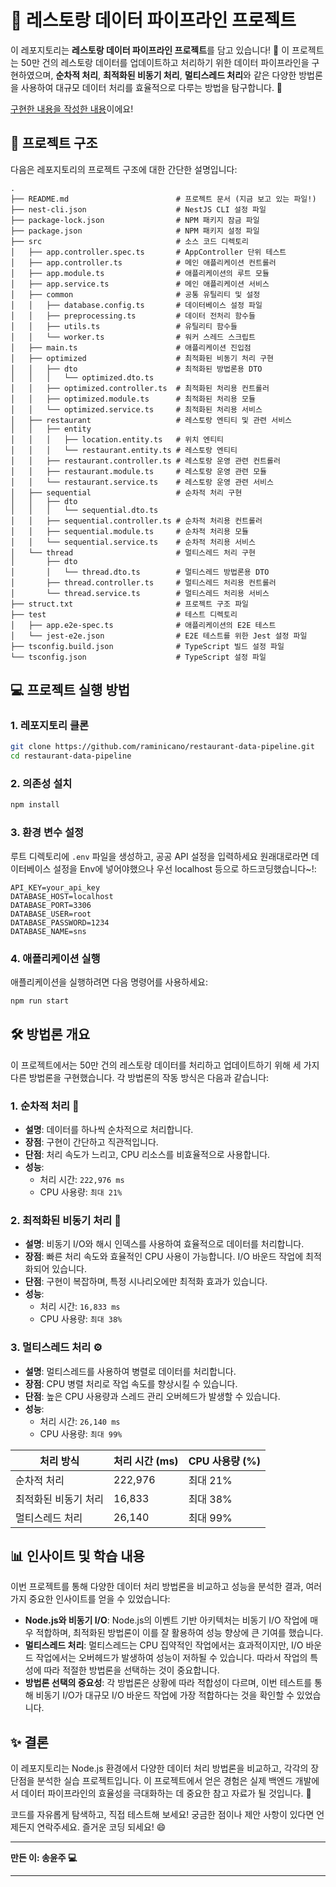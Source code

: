 # 🍴 레스토랑 데이터 파이프라인 프로젝트

이 레포지토리는 **레스토랑 데이터 파이프라인 프로젝트**를 담고 있습니다! 🚀 이 프로젝트는 50만 건의 레스토랑 데이터를 업데이트하고 처리하기 위한 데이터 파이프라인을 구현하였으며, **순차적 처리**, **최적화된 비동기 처리**, **멀티스레드 처리**와 같은 다양한 방법론을 사용하여 대규모 데이터 처리를 효율적으로 다루는 방법을 탐구합니다. 🥳

[구현한 내용을 작성한 내용](https://velog.io/@raminicano/%EB%A7%A4%EC%9D%BC-50%EB%A7%8C%ED%96%89-%EB%8D%B0%EC%9D%B4%ED%84%B0%EB%A5%BC-%EC%A0%80%EC%9E%A5%ED%95%98%EB%8A%94-%ED%8C%8C%EC%9D%B4%ED%94%84%EB%9D%BC%EC%9D%B8-%EC%83%9D%EC%84%B1%EA%B8%B0)이에요!

## 📂 프로젝트 구조

다음은 레포지토리의 프로젝트 구조에 대한 간단한 설명입니다:

```
.
├── README.md                        # 프로젝트 문서 (지금 보고 있는 파일!)
├── nest-cli.json                    # NestJS CLI 설정 파일
├── package-lock.json                # NPM 패키지 잠금 파일
├── package.json                     # NPM 패키지 설정 파일
├── src                              # 소스 코드 디렉토리
│   ├── app.controller.spec.ts       # AppController 단위 테스트
│   ├── app.controller.ts            # 메인 애플리케이션 컨트롤러
│   ├── app.module.ts                # 애플리케이션의 루트 모듈
│   ├── app.service.ts               # 메인 애플리케이션 서비스
│   ├── common                       # 공통 유틸리티 및 설정
│   │   ├── database.config.ts       # 데이터베이스 설정 파일
│   │   ├── preprocessing.ts         # 데이터 전처리 함수들
│   │   ├── utils.ts                 # 유틸리티 함수들
│   │   └── worker.ts                # 워커 스레드 스크립트
│   ├── main.ts                      # 애플리케이션 진입점
│   ├── optimized                    # 최적화된 비동기 처리 구현
│   │   ├── dto                      # 최적화된 방법론용 DTO
│   │   │   └── optimized.dto.ts
│   │   ├── optimized.controller.ts  # 최적화된 처리용 컨트롤러
│   │   ├── optimized.module.ts      # 최적화된 처리용 모듈
│   │   └── optimized.service.ts     # 최적화된 처리용 서비스
│   ├── restaurant                   # 레스토랑 엔티티 및 관련 서비스
│   │   ├── entity
│   │   │   ├── location.entity.ts   # 위치 엔티티
│   │   │   └── restaurant.entity.ts # 레스토랑 엔티티
│   │   ├── restaurant.controller.ts # 레스토랑 운영 관련 컨트롤러
│   │   ├── restaurant.module.ts     # 레스토랑 운영 관련 모듈
│   │   └── restaurant.service.ts    # 레스토랑 운영 관련 서비스
│   ├── sequential                   # 순차적 처리 구현
│   │   ├── dto
│   │   │   └── sequential.dto.ts
│   │   ├── sequential.controller.ts # 순차적 처리용 컨트롤러
│   │   ├── sequential.module.ts     # 순차적 처리용 모듈
│   │   └── sequential.service.ts    # 순차적 처리용 서비스
│   └── thread                       # 멀티스레드 처리 구현
│       ├── dto
│       │   └── thread.dto.ts        # 멀티스레드 방법론용 DTO
│       ├── thread.controller.ts     # 멀티스레드 처리용 컨트롤러
│       └── thread.service.ts        # 멀티스레드 처리용 서비스
├── struct.txt                       # 프로젝트 구조 파일
├── test                             # 테스트 디렉토리
│   ├── app.e2e-spec.ts              # 애플리케이션의 E2E 테스트
│   └── jest-e2e.json                # E2E 테스트를 위한 Jest 설정 파일
├── tsconfig.build.json              # TypeScript 빌드 설정 파일
└── tsconfig.json                    # TypeScript 설정 파일
```

## 💻 프로젝트 실행 방법

### 1. 레포지토리 클론

```bash
git clone https://github.com/raminicano/restaurant-data-pipeline.git
cd restaurant-data-pipeline
```

### 2. 의존성 설치

```bash
npm install
```

### 3. 환경 변수 설정

루트 디렉토리에 `.env` 파일을 생성하고, 공공 API 설정을 입력하세요 원래대로라면 데이터베이스 설정을 Env에 넣어야했으나 우선 localhost 등으로 하드코딩했습니다~!:

```plaintext
API_KEY=your_api_key
DATABASE_HOST=localhost
DATABASE_PORT=3306
DATABASE_USER=root
DATABASE_PASSWORD=1234
DATABASE_NAME=sns
```

### 4. 애플리케이션 실행

애플리케이션을 실행하려면 다음 명령어를 사용하세요:

```bash
npm run start
```

## 🛠️ 방법론 개요

이 프로젝트에서는 50만 건의 레스토랑 데이터를 처리하고 업데이트하기 위해 세 가지 다른 방법론을 구현했습니다. 각 방법론의 작동 방식은 다음과 같습니다:

### 1. **순차적 처리** 🐢

- **설명**: 데이터를 하나씩 순차적으로 처리합니다.
- **장점**: 구현이 간단하고 직관적입니다.
- **단점**: 처리 속도가 느리고, CPU 리소스를 비효율적으로 사용합니다.
- **성능**:
  - 처리 시간: `222,976 ms`
  - CPU 사용량: `최대 21%`

### 2. **최적화된 비동기 처리** 🚀

- **설명**: 비동기 I/O와 해시 인덱스를 사용하여 효율적으로 데이터를 처리합니다.
- **장점**: 빠른 처리 속도와 효율적인 CPU 사용이 가능합니다. I/O 바운드 작업에 최적화되어 있습니다.
- **단점**: 구현이 복잡하며, 특정 시나리오에만 최적화 효과가 있습니다.
- **성능**:
  - 처리 시간: `16,833 ms`
  - CPU 사용량: `최대 38%`

### 3. **멀티스레드 처리** ⚙️

- **설명**: 멀티스레드를 사용하여 병렬로 데이터를 처리합니다.
- **장점**: CPU 병렬 처리로 작업 속도를 향상시킬 수 있습니다.
- **단점**: 높은 CPU 사용량과 스레드 관리 오버헤드가 발생할 수 있습니다.
- **성능**:
  - 처리 시간: `26,140 ms`
  - CPU 사용량: `최대 99%`


| 처리 방식            | 처리 시간 (ms) | CPU 사용량 (%) |
|--------------------|---------------|---------------|
| 순차적 처리         | 222,976       | 최대 21%      |
| 최적화된 비동기 처리 | 16,833        | 최대 38%      |
| 멀티스레드 처리     | 26,140        | 최대 99%      |



## 📊 인사이트 및 학습 내용

이번 프로젝트를 통해 다양한 데이터 처리 방법론을 비교하고 성능을 분석한 결과, 여러 가지 중요한 인사이트를 얻을 수 있었습니다:

- **Node.js와 비동기 I/O**: Node.js의 이벤트 기반 아키텍처는 비동기 I/O 작업에 매우 적합하며, 최적화된 방법론이 이를 잘 활용하여 성능 향상에 큰 기여를 했습니다.
- **멀티스레드 처리**: 멀티스레드는 CPU 집약적인 작업에서는 효과적이지만, I/O 바운드 작업에서는 오버헤드가 발생하여 성능이 저하될 수 있습니다. 따라서 작업의 특성에 따라 적절한 방법론을 선택하는 것이 중요합니다.
- **방법론 선택의 중요성**: 각 방법론은 상황에 따라 적합성이 다르며, 이번 테스트를 통해 비동기 I/O가 대규모 I/O 바운드 작업에 가장 적합하다는 것을 확인할 수 있었습니다.

## ✨ 결론

이 레포지토리는 Node.js 환경에서 다양한 데이터 처리 방법론을 비교하고, 각각의 장단점을 분석한 실습 프로젝트입니다. 이 프로젝트에서 얻은 경험은 실제 백엔드 개발에서 데이터 파이프라인의 효율성을 극대화하는 데 중요한 참고 자료가 될 것입니다. 🚀

코드를 자유롭게 탐색하고, 직접 테스트해 보세요! 궁금한 점이나 제안 사항이 있다면 언제든지 연락주세요. 즐거운 코딩 되세요! 😄

---

**만든 이: 송윤주 💻**

---
